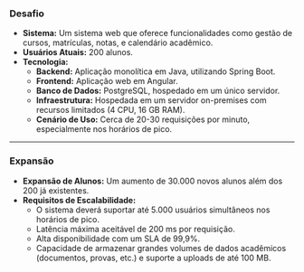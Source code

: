 ### Desafio

- **Sistema:** Um sistema web que oferece funcionalidades como gestão de cursos, matrículas, notas, e calendário acadêmico.
- **Usuários Atuais:** 200 alunos.
- **Tecnologia:**
    - **Backend:** Aplicação monolítica em Java, utilizando Spring Boot.
    - **Frontend:** Aplicação web em Angular.
    - **Banco de Dados:** PostgreSQL, hospedado em um único servidor.
    - **Infraestrutura:** Hospedada em um servidor on-premises com recursos limitados (4 CPU, 16 GB RAM).
    - **Cenário de Uso:** Cerca de 20-30 requisições por minuto, especialmente nos horários de pico.

---

### Expansão

- **Expansão de Alunos:** Um aumento de 30.000 novos alunos além dos 200 já existentes.
- **Requisitos de Escalabilidade:**
    - O sistema deverá suportar até 5.000 usuários simultâneos nos horários de pico.
    - Latência máxima aceitável de 200 ms por requisição.
    - Alta disponibilidade com um SLA de 99,9%.
    - Capacidade de armazenar grandes volumes de dados acadêmicos (documentos, provas, etc.) e suporte a uploads de até 100 MB.
